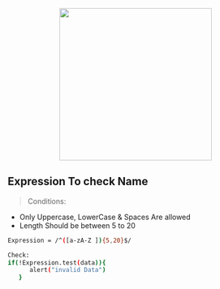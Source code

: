<p align="center"><a href="http://pronazmul.com" target="_blank"><img src="https://i.ibb.co/BZcrznf/featured.png" width="300"></a></p>

## Expression To check Name
>Conditions:
* Only Uppercase, LowerCase & Spaces Are allowed
* Length Should be between 5 to 20

```sh
Expression = /^([a-zA-Z ]){5,20}$/

Check:
if(!Expression.test(data)){
      alert("invalid Data")
   }
```
